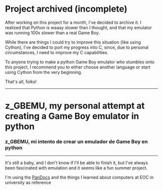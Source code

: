 # Project archived (incomplete)

After working on this project for a month, I've decided to archive it. I realized that Python is waaay slower than I thought, and that my emulator was running 100x slower than a real Game Boy.

While there are things I could try to improve this situation (like using Cython), I've decided to port my progress into C, since, due to personal circumstances, I need to improve my C capabilities.

To anyone trying to make a python Game Boy emulator who stumbles onto this project, I recommend you to either choose another language or start using Cython from the very beginning.

That's all, folks!

---

# z_GBEMU, my personal attempt at creating a Game Boy emulator in python
### z_GBEMU, mi intento de crear un emulador de Game Boy en python
--- 
It's still a baby, and I don't know if I'll be able to finish it, but I've always been fascinated with emulation and it seems like a fun summer project.

I'm using the [PanDocs](https://gbdev.io/pandocs/) and the things I learned about computers at EOC in university as reference
